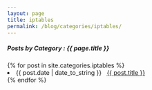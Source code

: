 ```yaml
---
layout: page
title: iptables
permalink: /blog/categories/iptables/
---
```


<h5> Posts by Category : {{ page.title }} </h5>

<div class="card">
{% for post in site.categories.iptables %}
 <li class="category-posts"><span>{{ post.date | date_to_string }}</span> &nbsp; <a href="{{ post.url }}">{{ post.title }}</a></li>
{% endfor %}
</div>